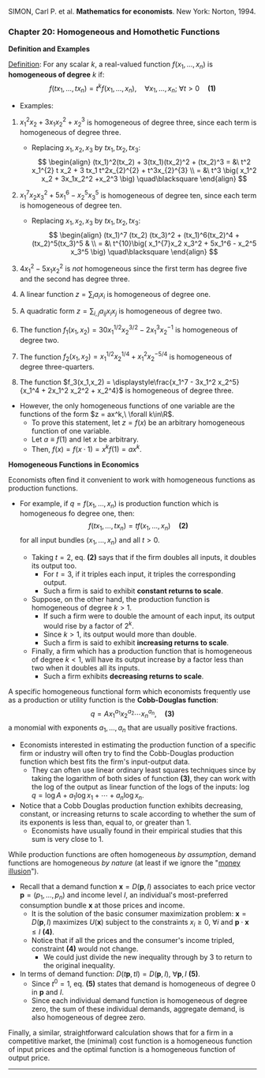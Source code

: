 SIMON, Carl P. et al. **Mathematics for economists**. New York: Norton, 1994.

### **Chapter 20: Homogeneous and Homothetic Functions**

**Definition and Examples**

<u>Definition</u>: For any scalar $k$, a real-valued function $f(x_1, ..., x_n)$ is **homogeneous of degree** $k$ if:
$$
f(tx_1, \dots, tx_n) = t^k f(x_1, \dots, x_n),\quad \forall x_1, \dots, x_n;\ \forall t>0 \quad\textbf{(1)}
$$

- Examples:

1. $x_1^{2} x_2 + 3x_1 x_2^{2} + x_{2}^{3}$ is homogeneous of degree three, since each term is homogeneous of degree three.

   - Replacing $x_1, x_2, x_3$ by $tx_1, tx_2,tx_3$:
     $$
     \begin{align}
     (tx_1)^2(tx_2) + 3(tx_1)(tx_2)^2 + (tx_2)^3 = &\ t^2 x_1^{2} t x_2 + 3 tx_1 t^2x_{2}^{2} + t^3x_{2}^{3} \\
     = &\ t^3 \big( x_1^2 x_2 + 3x_1x_2^2 +x_2^3 \big) \quad\blacksquare
     \end{align}
     $$

2. $x_1^{7}x_2 x_3^2 + 5x_1^6 - x_2^5 x_3^5$ is homogeneous of degree ten, since each term is homogeneous of degree ten.

   - Replacing $x_1, x_2, x_3$ by $tx_1, tx_2,tx_3$:
     $$
     \begin{align}
     (tx_1)^7 (tx_2) (tx_3)^2 + (tx_1)^6(tx_2)^4 + (tx_2)^5(tx_3)^5 & \\
     = &\ t^{10}\big( x_1^{7}x_2 x_3^2 + 5x_1^6 - x_2^5 x_3^5 \big) \quad\blacksquare
     \end{align}
     $$

3. $4x_1^2 - 5x_1x_2^2$ is *not* homogeneous since the first term has degree five and the second has degree three.

4. A linear function $z = \displaystyle\sum_i a_i x_i$ is homogeneous of degree one.

5. A quadratic form $z = \displaystyle\sum_{i,j} a_{ij} x_i x_j$ is homogeneous of degree two.

6. The function $f_1(x_1,x_2) = 30x_1^{1/2}x_2^{3/2} - 2x_1^3 x_2^{-1}$ is homogeneous of degree two.

7. The function $f_2(x_1,x_2) = x_{1}^{1/2} x_2^{1/4} + x_1^{2}x_2^{-5/4}$ is homogeneous of degree three-quarters.

8. The function $f_3(x_1,x_2) = \displaystyle\frac{x_1^7 - 3x_1^2 x_2^5}{x_1^4 + 2x_1^2 x_2^2 + x_2^4}$ is homogeneous of degree three.

- However, the only homogeneous functions of one variable are the functions of the form $z = ax^k,\ \forall k\in\R$.
  - To prove this statement, let $z=f(x)$ be an arbitrary homogeneous function of one variable.
  - Let $a \equiv f(1)$ and let $x$ be arbitrary.
  - Then, $f(x) = f(x\cdot 1) = x^k f(1) = ax^k$.

**Homogeneous Functions in Economics**

Economists often find it convenient to work with homogeneous functions as production functions.

- For example, if $q = f(x_1, \dots, x_n)$ is production function which is homogeneous fo degree one, then:
  $$
  f(tx_1, \dots, tx_n) = t f(x_1, \dots, x_n) \quad\textbf{(2)}
  $$
  for all input bundles $(x_1, \dots, x_n)$ and all $t > 0$.

  - Taking $t=2$, eq. $\textbf{(2)}$ says that if the firm doubles all inputs, it doubles its output too.
    - For $t=3$, if it triples each input, it triples the corresponding output.
    - Such a firm is said to exhibit **constant returns to scale**.
  - Suppose, on the other hand, the production function is homogeneous of degree $k>1$.
    - If such a firm were to double the amount of each input, its output would rise by a factor of $2^k$.
    - Since $k>1$, its output would more than double.
    - Such a firm is said to exhibit **increasing returns to scale**.
  - Finally, a firm which has a production function that is homogeneous of degree $k<1$, will have its output increase by a factor less than two when it doubles all its inputs.
    - Such a firm exhibits **decreasing returns to scale**.

A specific homogeneous functional form which economists frequently use as a production or utility function is the **Cobb-Douglas function**:
$$
q = A x_{1}^{a_1} x_{2}^{a_2} \cdots x_{n}^{a_n}, \quad\textbf{(3)}
$$
a monomial with exponents $a_1, \dots, a_n$ that are usually positive fractions.

- Economists interested in estimating the production function of a specific firm or industry will often try to find the Cobb-Douglas production function which best fits the firm's input-output data.
  - They can often use linear ordinary least squares techniques since by taking the logarithm of both sides of function $\textbf{(3)}$, they can work with the log of the output as linear function of the logs of the inputs: $\log q = \log A + a_1 \log x_1 + \cdots + a_n \log x_n$.
- Notice that a Cobb Douglas production function exhibits decreasing, constant, or increasing returns to scale according to whether the sum of its exponents is less than, equal to, or greater than $1$.
  - Economists have usually found in their empirical studies that this sum is very close to $1$.

While production functions are often homogeneous *by assumption*, demand functions are homogeneous *by nature* (at least if we ignore the "[money illusion](https://www.investopedia.com/terms/m/money_illusion.asp)").

- Recall that a demand function $\mathbf{x} = D(\mathbf{p}, I)$ associates to each price vector $\mathbf{p} = (p_1, \dots, p_n)$ and income level $I$, an individual's most-preferred consumption bundle $\mathbf x$ at those prices and income.
  - It is the solution of the basic consumer maximization problem: $\mathbf{x} = D(\mathbf p, I)$ maximizes $U(\mathbf x)$ subject to the constraints $x_i \geq 0,\ \forall i$ and $\mathbf p \cdot \mathbf x \leq I \ \textbf{(4)}$.
  - Notice that if all the prices and the consumer's income tripled, constraint $\textbf{(4)}$ would not change.
    - We could just divide the new inequality through by $3$ to return to the original inequality.
- In terms of demand function: $D(t\mathbf{p}, tI) = D(\mathbf p, I),\ \forall \mathbf p, I \ \textbf{(5)}$.
  - Since $t^0 = 1$, eq. $\textbf{(5)}$ states that demand is homogeneous of degree $0$ in $\mathbf p$ and $I$.
  - Since each individual demand function is homogeneous of degree zero, the sum of these individual demands, aggregate demand, is also homogeneous of degree zero.

Finally, a similar, straightforward calculation shows that for a firm in a competitive market, the (minimal) cost function is a homogeneous function of input prices and the optimal function is a homogeneous function of output price.

***